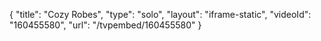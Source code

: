 {
    "title": "Cozy Robes",
    "type": "solo",
    "layout": "iframe-static",
    "videoId": "160455580",
    "url": "\/tvpembed\/160455580"
}